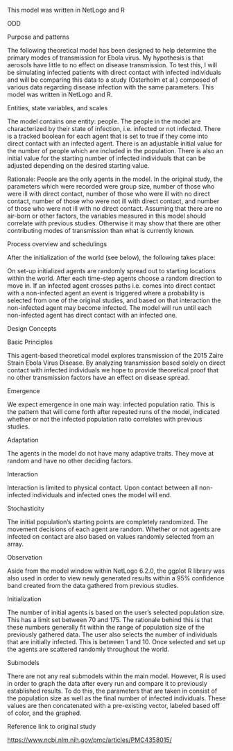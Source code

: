 This model was written in NetLogo and R

ODD

Purpose and patterns

The following theoretical model has been designed to help determine the primary modes of transmission for Ebola virus. My hypothesis is that aerosols have little to no effect on disease transmission. To test this, I will be simulating infected patients with direct contact with infected individuals and will be comparing this data to a study (Osterholm et al.) composed of various data regarding disease infection with the same parameters. This model was written in NetLogo and R.


Entities, state variables, and scales

The model contains one entity: people. The people in the model are characterized by their state of infection, i.e. infected or not infected. There is a tracked boolean for each agent that is set to true if they come into direct contact with an infected agent. There is an adjustable initial value for the number of people which are included in the population. There is also an initial value for the starting number of infected individuals that can be adjusted depending on the desired starting value. 

Rationale: People are the only agents in the model. In the original study, the parameters which were recorded were group size, number of those who were ill with direct contact, number of those who were ill with no direct contact, number of those who were not ill with direct contact, and number of those who were not ill with no direct contact. Assuming that there are no air-born or other factors, the variables measured in this model should correlate with previous studies. Otherwise it may show that there are other contributing modes of transmission than what is currently known.


Process overview and schedulings

After the initialization of the world (see below), the following takes place:

 On set-up initialized agents are randomly spread out to starting locations within the world.
After each time-step agents choose a random direction to move in. If an infected agent crosses paths i.e. comes into direct contact with a non-infected agent an event is triggered where a probability is selected from one of the original studies, and based on that interaction the non-infected agent may become infected.
The model will run until each non-infected agent has direct contact with an infected one.

Design Concepts

Basic Principles

This agent-based theoretical model explores transmission of the 2015 Zaire Strain Ebola Virus Disease. By analyzing transmission based solely on direct contact with infected individuals we hope to provide theoretical proof that no other transmission factors have an effect on disease spread.

Emergence

We expect emergence in one main way: infected population ratio. This is the pattern that will come forth after repeated runs of the model, indicated whether or not the infected population ratio correlates with previous studies.

Adaptation

The agents in the model do not have many adaptive traits. They move at random and have no other deciding factors.

Interaction

Interaction is limited to physical contact. Upon contact between all non-infected individuals and infected ones the model will end.

Stochasticity

The initial population’s starting points are completely randomized. The movement decisions of each agent are random. Whether or not agents are infected on contact are also based on values randomly selected from an array.

Observation

Aside from the model window within NetLogo 6.2.0, the ggplot R library was also used in order to view newly generated results within a 95% confidence band created from the data gathered from previous studies.


Initialization

The number of initial agents is based on the user’s selected population size. This has a limit set between 70 and 175. The rationale behind this is that these numbers generally fit within the range of population size of the previously gathered data. The user also selects the number of individuals that are initially infected. This is between 1 and 10. Once selected and set up the agents are scattered randomly throughout the world.


Submodels

There are not any real submodels within the main model. However, R is used in order to graph the data after every run and compare it to previously established results. To do this, the parameters that are taken in consist of the population size as well as the final number of infected individuals. These values are then concatenated with a pre-existing vector, labeled based off of color, and the graphed.


Reference link to original study

https://www.ncbi.nlm.nih.gov/pmc/articles/PMC4358015/

